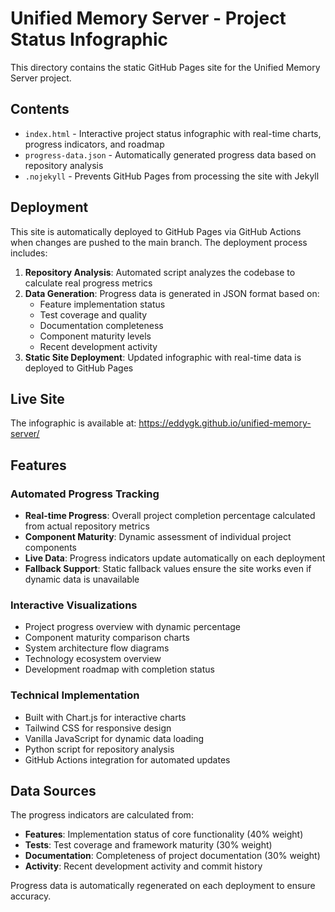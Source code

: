 # Unified Memory Server - Project Status Infographic

This directory contains the static GitHub Pages site for the Unified Memory Server project.

## Contents

- `index.html` - Interactive project status infographic with real-time charts, progress indicators, and roadmap
- `progress-data.json` - Automatically generated progress data based on repository analysis
- `.nojekyll` - Prevents GitHub Pages from processing the site with Jekyll

## Deployment

This site is automatically deployed to GitHub Pages via GitHub Actions when changes are pushed to the main branch. The deployment process includes:

1. **Repository Analysis**: Automated script analyzes the codebase to calculate real progress metrics
2. **Data Generation**: Progress data is generated in JSON format based on:
   - Feature implementation status
   - Test coverage and quality
   - Documentation completeness
   - Component maturity levels
   - Recent development activity
3. **Static Site Deployment**: Updated infographic with real-time data is deployed to GitHub Pages

## Live Site

The infographic is available at: https://eddygk.github.io/unified-memory-server/

## Features

### Automated Progress Tracking
- **Real-time Progress**: Overall project completion percentage calculated from actual repository metrics
- **Component Maturity**: Dynamic assessment of individual project components
- **Live Data**: Progress indicators update automatically on each deployment
- **Fallback Support**: Static fallback values ensure the site works even if dynamic data is unavailable

### Interactive Visualizations
- Project progress overview with dynamic percentage
- Component maturity comparison charts
- System architecture flow diagrams  
- Technology ecosystem overview
- Development roadmap with completion status

### Technical Implementation
- Built with Chart.js for interactive charts
- Tailwind CSS for responsive design
- Vanilla JavaScript for dynamic data loading
- Python script for repository analysis
- GitHub Actions integration for automated updates

## Data Sources

The progress indicators are calculated from:
- **Features**: Implementation status of core functionality (40% weight)
- **Tests**: Test coverage and framework maturity (30% weight)  
- **Documentation**: Completeness of project documentation (30% weight)
- **Activity**: Recent development activity and commit history

Progress data is automatically regenerated on each deployment to ensure accuracy.
